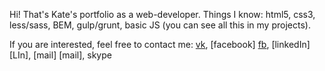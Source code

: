 Hi! That's Kate's portfolio as a web-developer.
Things I know: html5, css3, less/sass, BEM, gulp/grunt, basic JS (you can see all this in my projects).

If you are interested, feel free to contact me: [vk], [facebook] [fb], [linkedIn] [LIn], [mail] [mail], skype


[vk]: <https://vk.com/id1370659>
[fb]:
[LIn]:
